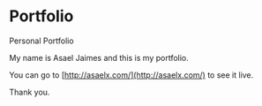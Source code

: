 # Portfolio

Personal Portfolio

My name is Asael Jaimes and this is my portfolio.

You can go to [http://asaelx.com/](http://asaelx.com/) to see it live.

Thank you.
